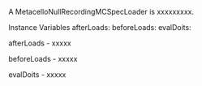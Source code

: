 A MetacelloNullRecordingMCSpecLoader is xxxxxxxxx.Instance Variables	afterLoads:		<Object>	beforeLoads:		<Object>	evalDoits:		<Object>afterLoads	- xxxxxbeforeLoads	- xxxxxevalDoits	- xxxxx